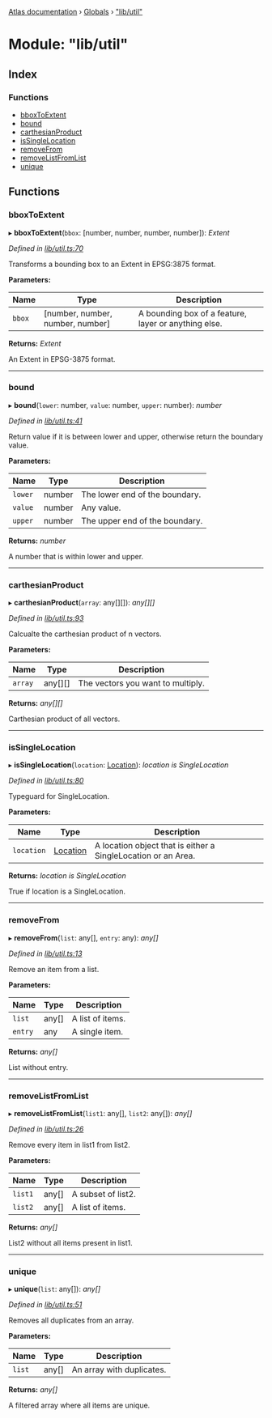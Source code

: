 [Atlas documentation](../README.md) › [Globals](../globals.md) › ["lib/util"](_lib_util_.md)

# Module: "lib/util"

## Index

### Functions

* [bboxToExtent](_lib_util_.md#bboxtoextent)
* [bound](_lib_util_.md#bound)
* [carthesianProduct](_lib_util_.md#carthesianproduct)
* [isSingleLocation](_lib_util_.md#issinglelocation)
* [removeFrom](_lib_util_.md#removefrom)
* [removeListFromList](_lib_util_.md#removelistfromlist)
* [unique](_lib_util_.md#unique)

## Functions

###  bboxToExtent

▸ **bboxToExtent**(`bbox`: [number, number, number, number]): *Extent*

*Defined in [lib/util.ts:70](https://github.com/chronark/atlas/blob/b457830/src/lib/util.ts#L70)*

Transforms a bounding box to an Extent in EPSG:3875 format.

**Parameters:**

Name | Type | Description |
------ | ------ | ------ |
`bbox` | [number, number, number, number] | A bounding box of a feature, layer or anything else. |

**Returns:** *Extent*

An Extent in EPSG-3875 format.

___

###  bound

▸ **bound**(`lower`: number, `value`: number, `upper`: number): *number*

*Defined in [lib/util.ts:41](https://github.com/chronark/atlas/blob/b457830/src/lib/util.ts#L41)*

Return value if it is between lower and upper, otherwise return the boundary value.

**Parameters:**

Name | Type | Description |
------ | ------ | ------ |
`lower` | number | The lower end of the boundary. |
`value` | number | Any value. |
`upper` | number | The upper end of the boundary. |

**Returns:** *number*

A number that is within lower and upper.

___

###  carthesianProduct

▸ **carthesianProduct**(`array`: any[][]): *any[][]*

*Defined in [lib/util.ts:93](https://github.com/chronark/atlas/blob/b457830/src/lib/util.ts#L93)*

Calcualte the carthesian product of n vectors.

**Parameters:**

Name | Type | Description |
------ | ------ | ------ |
`array` | any[][] | The vectors you want to multiply. |

**Returns:** *any[][]*

Carthesian product of all vectors.

___

###  isSingleLocation

▸ **isSingleLocation**(`location`: [Location](_types_customtypes_.md#location)): *location is SingleLocation*

*Defined in [lib/util.ts:80](https://github.com/chronark/atlas/blob/b457830/src/lib/util.ts#L80)*

Typeguard for SingleLocation.

**Parameters:**

Name | Type | Description |
------ | ------ | ------ |
`location` | [Location](_types_customtypes_.md#location) | A location object that is either a SingleLocation or an Area. |

**Returns:** *location is SingleLocation*

True if location is a SingleLocation.

___

###  removeFrom

▸ **removeFrom**(`list`: any[], `entry`: any): *any[]*

*Defined in [lib/util.ts:13](https://github.com/chronark/atlas/blob/b457830/src/lib/util.ts#L13)*

Remove an item from a list.

**Parameters:**

Name | Type | Description |
------ | ------ | ------ |
`list` | any[] | A list of items. |
`entry` | any | A single item. |

**Returns:** *any[]*

List without entry.

___

###  removeListFromList

▸ **removeListFromList**(`list1`: any[], `list2`: any[]): *any[]*

*Defined in [lib/util.ts:26](https://github.com/chronark/atlas/blob/b457830/src/lib/util.ts#L26)*

Remove every item in list1 from list2.

**Parameters:**

Name | Type | Description |
------ | ------ | ------ |
`list1` | any[] | A subset of list2. |
`list2` | any[] | A list of items. |

**Returns:** *any[]*

List2 without all items present in list1.

___

###  unique

▸ **unique**(`list`: any[]): *any[]*

*Defined in [lib/util.ts:51](https://github.com/chronark/atlas/blob/b457830/src/lib/util.ts#L51)*

Removes all duplicates from an array.

**Parameters:**

Name | Type | Description |
------ | ------ | ------ |
`list` | any[] | An array with duplicates. |

**Returns:** *any[]*

A filtered array where all items are unique.
